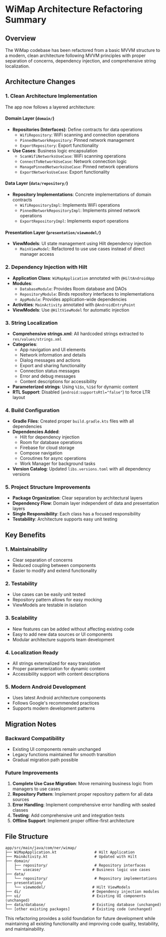 # WiMap Architecture Refactoring Summary

## Overview
The WiMap codebase has been refactored from a basic MVVM structure to a modern, clean architecture following MVVM principles with proper separation of concerns, dependency injection, and comprehensive string localization.

## Architecture Changes

### 1. Clean Architecture Implementation
The app now follows a layered architecture:

#### Domain Layer (`domain/`)
- **Repositories (Interfaces)**: Define contracts for data operations
  - `WifiRepository`: WiFi scanning and connection operations
  - `PinnedNetworkRepository`: Pinned network management
  - `ExportRepository`: Export functionality
- **Use Cases**: Business logic encapsulation
  - `ScanWifiNetworksUseCase`: WiFi scanning operations
  - `ConnectToNetworkUseCase`: Network connection logic
  - `ManagePinnedNetworksUseCase`: Pinned network operations
  - `ExportNetworksUseCase`: Export functionality

#### Data Layer (`data/repository/`)
- **Repository Implementations**: Concrete implementations of domain contracts
  - `WifiRepositoryImpl`: Implements WiFi operations
  - `PinnedNetworkRepositoryImpl`: Implements pinned network operations
  - `ExportRepositoryImpl`: Implements export operations

#### Presentation Layer (`presentation/viewmodel/`)
- **ViewModels**: UI state management using Hilt dependency injection
  - `MainViewModel`: Refactored to use use cases instead of direct manager access

### 2. Dependency Injection with Hilt
- **Application Class**: `WiMapApplication` annotated with `@HiltAndroidApp`
- **Modules**:
  - `DatabaseModule`: Provides Room database and DAOs
  - `RepositoryModule`: Binds repository interfaces to implementations
  - `AppModule`: Provides application-wide dependencies
- **Activities**: `MainActivity` annotated with `@AndroidEntryPoint`
- **ViewModels**: Use `@HiltViewModel` for automatic injection

### 3. String Localization
- **Comprehensive strings.xml**: All hardcoded strings extracted to `res/values/strings.xml`
- **Categories**:
  - App navigation and UI elements
  - Network information and details
  - Dialog messages and actions
  - Export and sharing functionality
  - Connection status messages
  - Error and debug messages
  - Content descriptions for accessibility
- **Parameterized strings**: Using `%1$s`, `%1$d` for dynamic content
- **RTL Support**: Disabled (`android:supportsRtl="false"`) to force LTR layout

### 4. Build Configuration
- **Gradle Files**: Created proper `build.gradle.kts` files with all dependencies
- **Dependencies Added**:
  - Hilt for dependency injection
  - Room for database operations
  - Firebase for cloud storage
  - Compose navigation
  - Coroutines for async operations
  - Work Manager for background tasks
- **Version Catalog**: Updated `libs.versions.toml` with all dependency versions

### 5. Project Structure Improvements
- **Package Organization**: Clear separation by architectural layers
- **Dependency Flow**: Domain layer independent of data and presentation layers
- **Single Responsibility**: Each class has a focused responsibility
- **Testability**: Architecture supports easy unit testing

## Key Benefits

### 1. Maintainability
- Clear separation of concerns
- Reduced coupling between components
- Easier to modify and extend functionality

### 2. Testability
- Use cases can be easily unit tested
- Repository pattern allows for easy mocking
- ViewModels are testable in isolation

### 3. Scalability
- New features can be added without affecting existing code
- Easy to add new data sources or UI components
- Modular architecture supports team development

### 4. Localization Ready
- All strings externalized for easy translation
- Proper parameterization for dynamic content
- Accessibility support with content descriptions

### 5. Modern Android Development
- Uses latest Android architecture components
- Follows Google's recommended practices
- Supports modern development patterns

## Migration Notes

### Backward Compatibility
- Existing UI components remain unchanged
- Legacy functions maintained for smooth transition
- Gradual migration path possible

### Future Improvements
1. **Complete Use Case Migration**: Move remaining business logic from managers to use cases
2. **Repository Pattern**: Implement proper repository pattern for all data sources
3. **Error Handling**: Implement comprehensive error handling with sealed classes
4. **Testing**: Add comprehensive unit and integration tests
5. **Offline Support**: Implement proper offline-first architecture

## File Structure
```
app/src/main/java/com/ner/wimap/
├── WiMapApplication.kt                 # Hilt Application
├── MainActivity.kt                     # Updated with Hilt
├── domain/
│   ├── repository/                     # Repository interfaces
│   └── usecase/                       # Business logic use cases
├── data/
│   └── repository/                     # Repository implementations
├── presentation/
│   └── viewmodel/                     # Hilt ViewModels
├── di/                                # Dependency injection modules
├── ui/                                # Existing UI components (unchanged)
├── data/database/                     # Existing database (unchanged)
└── [other existing packages]          # Existing code (unchanged)
```

This refactoring provides a solid foundation for future development while maintaining all existing functionality and improving code quality, testability, and maintainability.